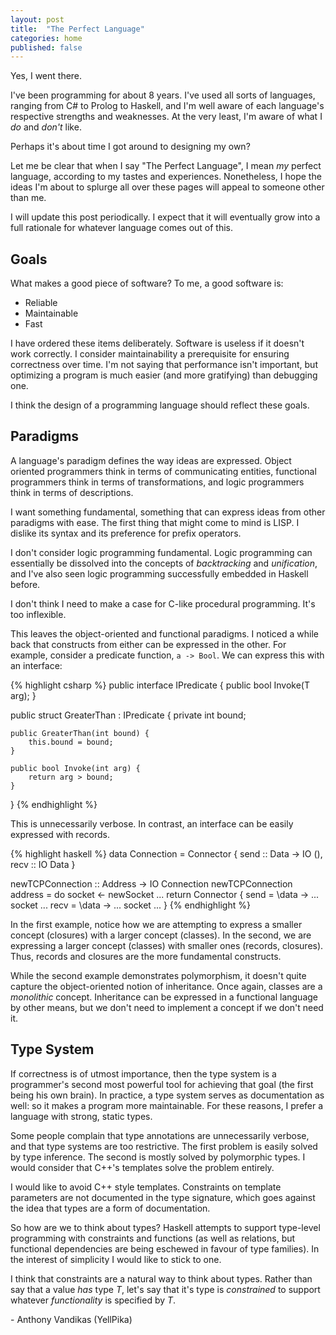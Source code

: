 ```yaml
---
layout: post
title:  "The Perfect Language"
categories: home
published: false
---
```


Yes, I went there.

I've been programming for about 8 years. I've used all sorts of languages,
ranging from C# to Prolog to Haskell, and I'm well aware of each language's
respective strengths and weaknesses. At the very least, I'm aware of what I _do_
and _don't_ like.

Perhaps it's about time I got around to designing my own?

Let me be clear that when I say "The Perfect Language", I mean *my* perfect
language, according to my tastes and experiences. Nonetheless, I hope the ideas
I'm about to splurge all over these pages will appeal to someone other than me.

I will update this post periodically. I expect that it will eventually grow into
a full rationale for whatever language comes out of this.

## Goals

What makes a good piece of software? To me, a good software is:

* Reliable
* Maintainable
* Fast

I have ordered these items deliberately. Software is useless if it doesn't work
correctly. I consider maintainability a prerequisite for ensuring correctness
over time. I'm not saying that performance isn't important, but optimizing a
program is much easier (and more gratifying) than debugging one.

I think the design of a programming language should reflect these goals.

## Paradigms

A language's paradigm defines the way ideas are expressed. Object oriented
programmers think in terms of communicating entities, functional programmers
think in terms of transformations, and logic programmers think in terms of
descriptions.

I want something fundamental, something that can express ideas from other
paradigms with ease. The first thing that might come to mind is LISP. I dislike
its syntax and its preference for prefix operators.

I don't consider logic programming fundamental. Logic programming can
essentially be dissolved into the concepts of _backtracking_ and _unification_,
and I've also seen logic programming successfully embedded in Haskell before.

I don't think I need to make a case for C-like procedural programming. It's too
inflexible.

This leaves the object-oriented and functional paradigms. I noticed a while back
that constructs from either can be expressed in the other. For example, consider
a predicate function, `a -> Bool`. We can express this with an interface:

{% highlight csharp %}
public interface IPredicate<T> {
    public bool Invoke(T arg);
}

public struct GreaterThan : IPredicate<int> {
    private int bound;
    
    public GreaterThan(int bound) {
        this.bound = bound;
    }
    
    public bool Invoke(int arg) {
        return arg > bound;
    }
}
{% endhighlight %}

This is unnecessarily verbose. In contrast, an interface can be easily expressed
with records.

{% highlight haskell %}
data Connection = Connector {
    send :: Data -> IO (),
    recv :: IO Data
}

newTCPConnection :: Address -> IO Connection
newTCPConnection address = do
    socket <- newSocket ...
    return Connector {
        send = \data -> ... socket ...
        recv = \data -> ... socket ...
    }
{% endhighlight %}

In the first example, notice how we are attempting to express a smaller concept
(closures) with a larger concept (classes). In the second, we are expressing a
larger concept (classes) with smaller ones (records, closures). Thus, records
and closures are the more fundamental constructs.

While the second example demonstrates polymorphism, it doesn't quite capture the
object-oriented notion of inheritance. Once again, classes are a _monolithic_
concept. Inheritance can be expressed in a functional language by other means,
but we don't need to implement a concept if we don't need it.

## Type System

If correctness is of utmost importance, then the type system is a programmer's
second most powerful tool for achieving that goal (the first being his own
brain). In practice, a type system serves as documentation as well: so it makes
a program more maintainable. For these reasons, I prefer a language with strong,
static types.

Some people complain that type annotations are unnecessarily verbose, and that
type systems are too restrictive. The first problem is easily solved by type
inference. The second is mostly solved by polymorphic types. I would consider
that C++'s templates solve the problem entirely.

I would like to avoid C++ style templates. Constraints on template parameters
are not documented in the type signature, which goes against the idea that
types are a form of documentation.

So how are we to think about types? Haskell attempts to support type-level
programming with constraints and functions (as well as relations, but functional
dependencies are being eschewed in favour of type families). In the interest
of simplicity I would like to stick to one.

I think that constraints are a natural way to think about types. Rather than say
that a value _has_ type _T_, let's say that it's type is _constrained_ to
support whatever _functionality_ is specified by _T_.

\- Anthony Vandikas (YellPika)
